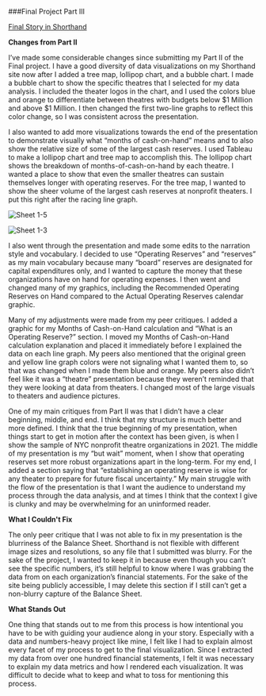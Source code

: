 ###Final Project Part III

[Final Story in Shorthand](https://carnegiemellon.shorthandstories.com/cashonhand/index.html)

**Changes from Part II**

I’ve made some considerable changes since submitting my Part II of the Final project. I have a good diversity of data visualizations on my Shorthand site now after I added a tree map, lollipop chart, and a bubble chart. I made a bubble chart to show the specific theatres that I selected for my data analysis. I included the theater logos in the chart, and I used the colors blue and orange to differentiate between theatres with budgets below $1 Million and above $1 Million. I then changed the first two-line graphs to reflect this color change, so I was consistent across the presentation. 

I also wanted to add more visualizations towards the end of the presentation to demonstrate visually what “months of cash-on-hand” means and to also show the relative size of some of the largest cash reserves. I used Tableau to make a lollipop chart and tree map to accomplish this. The lollipop chart shows the breakdown of months-of-cash-on-hand by each theatre. I wanted a place to show that even the smaller theatres can sustain themselves longer with operating reserves. For the tree map, I wanted to show the sheer volume of the largest cash reserves at nonprofit theaters. I put this right after the racing line graph. 


![Sheet 1-5](https://user-images.githubusercontent.com/112351182/195489167-895e17d9-36e0-45f6-82d5-a98d459b7767.png)


![Sheet 1-3](https://user-images.githubusercontent.com/112351182/195489180-c620856e-67f4-4b59-8818-ae94d0ba0aa4.png)


I also went through the presentation and made some edits to the narration style and vocabulary. I decided to use “Operating Reserves” and “reserves” as my main vocabulary because many “board” reserves are designated for capital expenditures only, and I wanted to capture the money that these organizations have on hand for operating expenses. I then went and changed many of my graphics, including the Recommended Operating Reserves on Hand compared to the Actual Operating Reserves calendar graphic. 

Many of my adjustments were made from my peer critiques. I added a graphic for my Months of Cash-on-Hand calculation and “What is an Operating Reserve?” section. I moved my Months of Cash-on-Hand calculation explanation and placed it immediately before I explained the data on each line graph. My peers also mentioned that the original green and yellow line graph colors were not signaling what I wanted them to, so that was changed when I made them blue and orange. My peers also didn’t feel like it was a “theatre” presentation because they weren’t reminded that they were looking at data from theaters. I changed most of the large visuals to theaters and audience pictures. 

One of my main critiques from Part II was that I didn’t have a clear beginning, middle, and end. I think that my structure is much better and more defined. I think that the true beginning of my presentation, when things start to get in motion after the context has been given, is when I show the sample of NYC nonprofit theatre organizations in 2021. The middle of my presentation is my “but wait” moment, when I show that operating reserves set more robust organizations apart in the long-term. For my end, I added a section saying that “establishing an operating reserve is wise for any theater to prepare for future fiscal uncertainty.” My main struggle with the flow of the presentation is that I want the audience to understand my process through the data analysis, and at times I think that the context I give is clunky and may be overwhelming for an uninformed reader. 

**What I Couldn't Fix**

The only peer critique that I was not able to fix in my presentation is the blurriness of the Balance Sheet. Shorthand is not flexible with different image sizes and resolutions, so any file that I submitted was blurry. For the sake of the project, I wanted to keep it in because even though you can’t see the specific numbers, it’s still helpful to know where I was grabbing the data from on each organization’s financial statements. For the sake of the site being publicly accessible, I may delete this section if I still can’t get a non-blurry capture of the Balance Sheet. 

**What Stands Out**

One thing that stands out to me from this process is how intentional you have to be with guiding your audience along in your story. Especially with a data and numbers-heavy project like mine, I felt like I had to explain almost every facet of my process to get to the final visualization. Since I extracted my data from over one hundred financial statements, I felt it was necessary to explain my data metrics and how I rendered each visualization. It was difficult to decide what to keep and what to toss for mentioning this process. 
